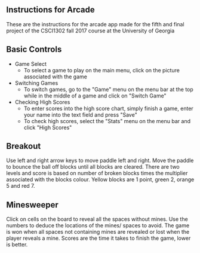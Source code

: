 ## Instructions for Arcade
   These are the instructions for the arcade app made for the fifth and final project of the CSCI1302 fall 2017 course 
   at the University of Georgia

## Basic Controls
   * Game Select
     * To select a game to play on the main menu, click on the picture associated with the game
   * Switching Games
     * To switch games, go to the "Game" menu on the menu bar at the top while in the middle of a game and click on 
       "Switch Game"
   * Checking High Scores
     * To enter scores into the high score chart, simply finish a game, enter your name into the text field and press "Save"
     * To check high scores, select the "Stats" menu on the menu bar and click "High Scores"

## Breakout
   Use left and right arrow keys to move paddle left and right. Move the paddle to bounce the ball off blocks until
   all blocks are cleared. There are two levels and score is based on number of broken blocks times the multiplier 
   associated with the blocks colour. Yellow blocks are 1 point, green 2, orange 5 and red 7.

## Minesweeper
   Click on cells on the board to reveal all the spaces without mines. Use the numbers to deduce the locations of the mines/
   spaces to avoid. The game is won when all spaces not containing mines are revealed or lost when the player reveals a mine. 
   Scores are the time it takes to finish the game, lower is better.
